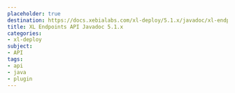 ```yaml
---
placeholder: true
destination: https://docs.xebialabs.com/xl-deploy/5.1.x/javadoc/xl-endpoints-api/index.html
title: XL Endpoints API Javadoc 5.1.x
categories:
- xl-deploy
subject:
- API
tags:
- api
- java
- plugin
---
```


